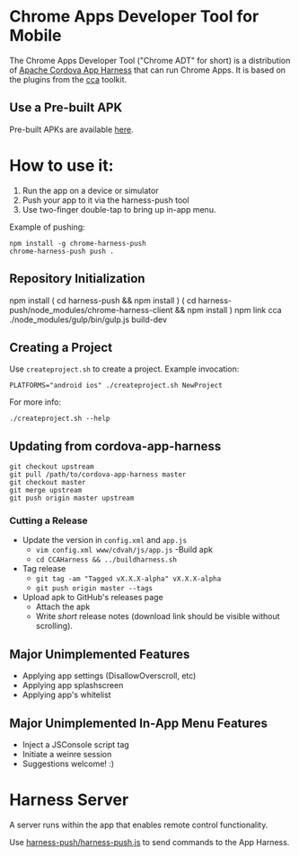 # Chrome Apps Developer Tool for Mobile

The Chrome Apps Developer Tool ("Chrome ADT" for short) is a distribution of
[Apache Cordova App Harness](https://git-wip-us.apache.org/repos/asf/cordova-app-harness.git)
that can run Chrome Apps. It is based on the plugins from the
[cca](https://github.com/MobileChomeApps/mobile-chrome-apps) toolkit.

## Use a Pre-built APK
Pre-built APKs are available [here](https://github.com/MobileChromeApps/harness/releases).

# How to use it:
1. Run the app on a device or simulator
2. Push your app to it via the harness-push tool
3. Use two-finger double-tap to bring up in-app menu.

Example of pushing:

    npm install -g chrome-harness-push
    chrome-harness-push push .

## Repository Initialization

   npm install
   ( cd harness-push && npm install )
   ( cd harness-push/node_modules/chrome-harness-client && npm install )
   npm link cca
   ./node_modules/gulp/bin/gulp.js build-dev

## Creating a Project

Use `createproject.sh` to create a project. Example invocation:

    PLATFORMS="android ios" ./createproject.sh NewProject

For more info:

    ./createproject.sh --help

## Updating from cordova-app-harness

    git checkout upstream
    git pull /path/to/cordova-app-harness master
    git checkout master
    git merge upstream
    git push origin master upstream

### Cutting a Release

- Update the version in `config.xml` and `app.js`
  - `vim config.xml www/cdvah/js/app.js`
-Build apk
  - `cd CCAHarness && ../buildharness.sh`
- Tag release
  - `git tag -am "Tagged vX.X.X-alpha" vX.X.X-alpha`
  - `git push origin master --tags`
- Upload apk to GitHub's releases page
  - Attach the apk
  - Write *short* release notes (download link should be visible without scrolling).

## Major Unimplemented Features
* Applying app settings (DisallowOverscroll, etc)
* Applying app splashscreen
* Applying app's whitelist

## Major Unimplemented In-App Menu Features
* Inject a JSConsole script tag
* Initiate a weinre session
* Suggestions welcome! :)

# Harness Server

A server runs within the app that enables remote control functionality.

Use [harness-push/harness-push.js](harness-push/README.md) to send commands to the App Harness.

